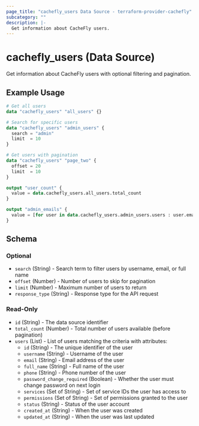 ```yaml
---
page_title: "cachefly_users Data Source - terraform-provider-cachefly"
subcategory: ""
description: |-
  Get information about CacheFly users.
---
```


# cachefly_users (Data Source)

Get information about CacheFly users with optional filtering and pagination.

## Example Usage

```terraform
# Get all users
data "cachefly_users" "all_users" {}

# Search for specific users
data "cachefly_users" "admin_users" {
  search = "admin"
  limit  = 10
}

# Get users with pagination
data "cachefly_users" "page_two" {
  offset = 20
  limit  = 10
}

output "user_count" {
  value = data.cachefly_users.all_users.total_count
}

output "admin_emails" {
  value = [for user in data.cachefly_users.admin_users.users : user.email]
}
```

## Schema

### Optional

- `search` (String) - Search term to filter users by username, email, or full name
- `offset` (Number) - Number of users to skip for pagination
- `limit` (Number) - Maximum number of users to return
- `response_type` (String) - Response type for the API request

### Read-Only

- `id` (String) - The data source identifier
- `total_count` (Number) - Total number of users available (before pagination)
- `users` (List) - List of users matching the criteria with attributes:
  - `id` (String) - The unique identifier of the user
  - `username` (String) - Username of the user
  - `email` (String) - Email address of the user
  - `full_name` (String) - Full name of the user
  - `phone` (String) - Phone number of the user
  - `password_change_required` (Boolean) - Whether the user must change password on next login
  - `services` (Set of String) - Set of service IDs the user has access to
  - `permissions` (Set of String) - Set of permissions granted to the user
  - `status` (String) - Status of the user account
  - `created_at` (String) - When the user was created
  - `updated_at` (String) - When the user was last updated